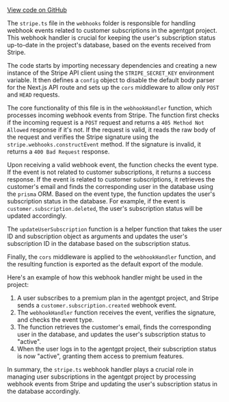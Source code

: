 [View code on GitHub](/.autodoc/docs/json/src/pages/api/webhooks)

The `stripe.ts` file in the `webhooks` folder is responsible for handling webhook events related to customer subscriptions in the agentgpt project. This webhook handler is crucial for keeping the user's subscription status up-to-date in the project's database, based on the events received from Stripe.

The code starts by importing necessary dependencies and creating a new instance of the Stripe API client using the `STRIPE_SECRET_KEY` environment variable. It then defines a `config` object to disable the default body parser for the Next.js API route and sets up the `cors` middleware to allow only `POST` and `HEAD` requests.

The core functionality of this file is in the `webhookHandler` function, which processes incoming webhook events from Stripe. The function first checks if the incoming request is a `POST` request and returns a `405 Method Not Allowed` response if it's not. If the request is valid, it reads the raw body of the request and verifies the Stripe signature using the `stripe.webhooks.constructEvent` method. If the signature is invalid, it returns a `400 Bad Request` response.

Upon receiving a valid webhook event, the function checks the event type. If the event is not related to customer subscriptions, it returns a success response. If the event is related to customer subscriptions, it retrieves the customer's email and finds the corresponding user in the database using the `prisma` ORM. Based on the event type, the function updates the user's subscription status in the database. For example, if the event is `customer.subscription.deleted`, the user's subscription status will be updated accordingly.

The `updateUserSubscription` function is a helper function that takes the user ID and subscription object as arguments and updates the user's subscription ID in the database based on the subscription status.

Finally, the `cors` middleware is applied to the `webhookHandler` function, and the resulting function is exported as the default export of the module.

Here's an example of how this webhook handler might be used in the project:

1. A user subscribes to a premium plan in the agentgpt project, and Stripe sends a `customer.subscription.created` webhook event.
2. The `webhookHandler` function receives the event, verifies the signature, and checks the event type.
3. The function retrieves the customer's email, finds the corresponding user in the database, and updates the user's subscription status to "active".
4. When the user logs in to the agentgpt project, their subscription status is now "active", granting them access to premium features.

In summary, the `stripe.ts` webhook handler plays a crucial role in managing user subscriptions in the agentgpt project by processing webhook events from Stripe and updating the user's subscription status in the database accordingly.
